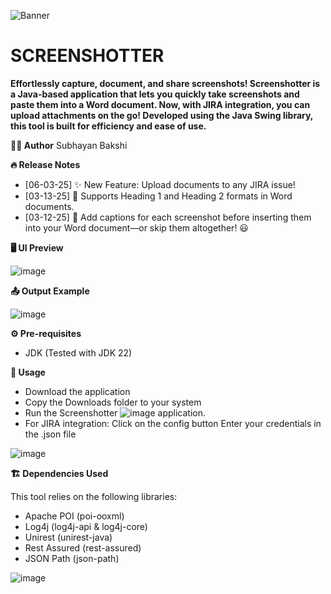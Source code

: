 ![Banner](https://github.com/user-attachments/assets/d6c0eda0-13a0-40ec-b871-c7a12da39f44)




#  SCREENSHOTTER

**Effortlessly capture, document, and share screenshots!
Screenshotter is a Java-based application that lets you quickly take screenshots and paste them into a Word document. Now, with JIRA integration, you can upload attachments on the go!
Developed using the Java Swing library, this tool is built for efficiency and ease of use.**



**👨‍💻 Author**
Subhayan Bakshi



**🔥 Release Notes**
- [06-03-25] ✨ New Feature: Upload documents to any JIRA issue!
- [03-13-25] 🎨 Supports Heading 1 and Heading 2 formats in Word documents.
- [03-12-25] 📌 Add captions for each screenshot before inserting them into your Word document—or skip them altogether! 😃



**🖥️ UI Preview**

![image](https://github.com/user-attachments/assets/9a1e4d64-c0c4-4ea7-8252-31d34de7deee)



**📤 Output Example**

![image](https://github.com/user-attachments/assets/46aea8e7-612b-4b90-8090-77ba860bf795)



**⚙️ Pre-requisites**

- JDK (Tested with JDK 22)



**🚀 Usage**

- Download the application
- Copy the Downloads folder to your system
- Run the Screenshotter ![image](https://github.com/user-attachments/assets/64eaa5cc-e1e7-4d52-9cdb-019e95def581) application.
- For JIRA integration:
  Click on the config button
  Enter your credentials in the .json file

![image](https://github.com/user-attachments/assets/22ddc891-25db-42f0-bd41-2fdc4c2ce6ae)



**🏗️ Dependencies Used**

This tool relies on the following libraries:
- Apache POI (poi-ooxml)
- Log4j (log4j-api & log4j-core)
- Unirest (unirest-java)
- Rest Assured (rest-assured)
- JSON Path (json-path)

![image](https://github.com/user-attachments/assets/e839d994-cce7-4840-b7af-ba6547681084)


